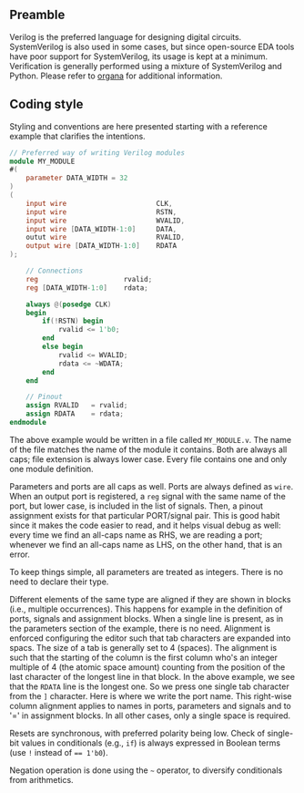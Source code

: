 ## Preamble
Verilog is the preferred language for designing digital circuits. SystemVerilog is also used in some
cases, but since open-source EDA tools have poor support for SystemVerilog, its usage is kept at a
minimum. Verification is generally performed using a mixture of SystemVerilog and Python. Please
refer to [organa](/organa) for additional information.

## Coding style
Styling and conventions are here presented starting with a reference example that clarifies the
intentions.

```verilog
// Preferred way of writing Verilog modules
module MY_MODULE
#(
    parameter DATA_WIDTH = 32
)
(
    input wire                      CLK,
    input wire                      RSTN,
    input wire                      WVALID,
    input wire [DATA_WIDTH-1:0]     DATA,
    outut wire                      RVALID,
    output wire [DATA_WIDTH-1:0]    RDATA
);

    // Connections
    reg                     rvalid;
    reg [DATA_WIDTH-1:0]    rdata;

    always @(posedge CLK)
    begin
        if(!RSTN) begin
            rvalid <= 1'b0;
        end
        else begin
            rvalid <= WVALID;
            rdata <= ~WDATA;
        end
    end

    // Pinout
    assign RVALID   = rvalid;
    assign RDATA    = rdata;
endmodule
```

The above example would be written in a file called `MY_MODULE.v`. The name of the file matches the
name of the module it contains. Both are always all caps; file extension is always lower case. Every
file contains one and only one module definition.

Parameters and ports are all caps as well. Ports are always defined as `wire`. When an output port
is registered, a `reg` signal with the same name of the port, but lower case, is included in the
list of signals. Then, a pinout assignment exists for that particular PORT/signal pair. This is good
habit since it makes the code easier to read, and it helps visual debug as well: every time we find
an all-caps name as RHS, we are reading a port; whenever we find an all-caps name as LHS, on the
other hand, that is an error.

To keep things simple, all parameters are treated as integers. There is no need to declare their
type.

Different elements of the same type are aligned if they are shown in blocks (i.e., multiple
occurrences). This happens for example in the definition of ports, signals and assignment blocks.
When a single line is present, as in the parameters section of the example, there is no need.
Alignment is enforced configuring the editor such that tab characters are expanded into spacs. The
size of a tab is generally set to 4 (spaces). The alignment is such that the starting of the column
is the first column who's an integer multiple of 4 (the atomic space amount) counting from the
position of the last character of the longest line in that block. In the above example, we see that
the `RDATA` line is the longest one. So we press one single tab character from the `]` character.
Here is where we write the port name. This right-wise column alignment applies to names in ports,
parameters and signals and to '=' in assignment blocks. In all other cases, only a single space is
required.

Resets are synchronous, with preferred polarity being low. Check of single-bit values in
conditionals (e.g., `if`) is always expressed in Boolean terms (use `!` instead of `== 1'b0`).

Negation operation is done using the `~` operator, to diversify conditionals from arithmetics.
